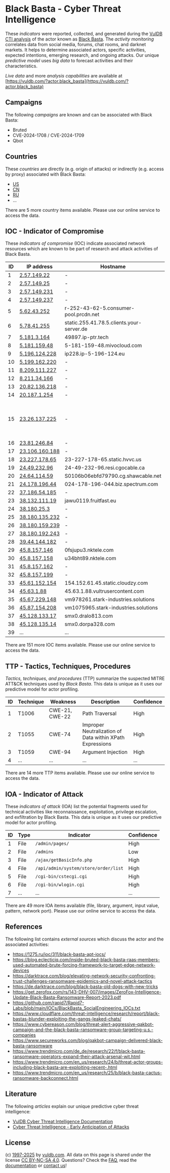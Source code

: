 # Black Basta - Cyber Threat Intelligence

These _indicators_ were reported, collected, and generated during the [VulDB CTI analysis](https://vuldb.com/?kb.cti) of the actor known as [Black Basta](https://vuldb.com/?actor.black_basta). The _activity monitoring_ correlates data from social media, forums, chat rooms, and darknet markets. It helps to determine associated actors, specific activities, expected intentions, emerging research, and ongoing attacks. Our unique _predictive model_ uses _big data_ to forecast activities and their characteristics.

_Live data_ and more _analysis capabilities_ are available at [https://vuldb.com/?actor.black_basta](https://vuldb.com/?actor.black_basta)

## Campaigns

The following _campaigns_ are known and can be associated with Black Basta:

* Bruted
* CVE-2024-1708 / CVE-2024-1709
* Qbot

## Countries

These _countries_ are directly (e.g. origin of attacks) or indirectly (e.g. access by proxy) associated with Black Basta:

* [US](https://vuldb.com/?country.us)
* [CN](https://vuldb.com/?country.cn)
* [RU](https://vuldb.com/?country.ru)
* ...

There are 5 more country items available. Please use our online service to access the data.

## IOC - Indicator of Compromise

These _indicators of compromise_ (IOC) indicate associated network resources which are known to be part of research and attack activities of Black Basta.

ID | IP address | Hostname | Campaign | Confidence
-- | ---------- | -------- | -------- | ----------
1 | [2.57.149.22](https://vuldb.com/?ip.2.57.149.22) | - | Bruted | High
2 | [2.57.149.25](https://vuldb.com/?ip.2.57.149.25) | - | Bruted | High
3 | [2.57.149.231](https://vuldb.com/?ip.2.57.149.231) | - | Bruted | High
4 | [2.57.149.237](https://vuldb.com/?ip.2.57.149.237) | - | Bruted | High
5 | [5.62.43.252](https://vuldb.com/?ip.5.62.43.252) | r-252-43-62-5.consumer-pool.prcdn.net | - | High
6 | [5.78.41.255](https://vuldb.com/?ip.5.78.41.255) | static.255.41.78.5.clients.your-server.de | - | High
7 | [5.181.3.164](https://vuldb.com/?ip.5.181.3.164) | 49897.ip-ptr.tech | - | High
8 | [5.181.159.48](https://vuldb.com/?ip.5.181.159.48) | 5-181-159-48.mivocloud.com | - | High
9 | [5.196.124.228](https://vuldb.com/?ip.5.196.124.228) | ip228.ip-5-196-124.eu | - | High
10 | [5.199.162.220](https://vuldb.com/?ip.5.199.162.220) | - | - | High
11 | [8.209.111.227](https://vuldb.com/?ip.8.209.111.227) | - | - | High
12 | [8.211.34.166](https://vuldb.com/?ip.8.211.34.166) | - | - | High
13 | [20.82.136.218](https://vuldb.com/?ip.20.82.136.218) | - | - | High
14 | [20.187.1.254](https://vuldb.com/?ip.20.187.1.254) | - | - | High
15 | [23.26.137.225](https://vuldb.com/?ip.23.26.137.225) | - | CVE-2024-1708 / CVE-2024-1709 | High
16 | [23.81.246.84](https://vuldb.com/?ip.23.81.246.84) | - | - | High
17 | [23.106.160.188](https://vuldb.com/?ip.23.106.160.188) | - | - | High
18 | [23.227.178.65](https://vuldb.com/?ip.23.227.178.65) | 23-227-178-65.static.hvvc.us | - | High
19 | [24.49.232.96](https://vuldb.com/?ip.24.49.232.96) | 24-49-232-96.resi.cgocable.ca | Qbot | High
20 | [24.64.114.59](https://vuldb.com/?ip.24.64.114.59) | S0106b06ebfd79790.cg.shawcable.net | Qbot | High
21 | [24.178.196.44](https://vuldb.com/?ip.24.178.196.44) | 024-178-196-044.biz.spectrum.com | - | High
22 | [37.186.54.185](https://vuldb.com/?ip.37.186.54.185) | - | - | High
23 | [38.132.111.19](https://vuldb.com/?ip.38.132.111.19) | jawu0119.fruitfast.eu | - | High
24 | [38.180.25.3](https://vuldb.com/?ip.38.180.25.3) | - | - | High
25 | [38.180.135.232](https://vuldb.com/?ip.38.180.135.232) | - | - | High
26 | [38.180.159.239](https://vuldb.com/?ip.38.180.159.239) | - | - | High
27 | [38.180.192.243](https://vuldb.com/?ip.38.180.192.243) | - | - | High
28 | [39.44.144.182](https://vuldb.com/?ip.39.44.144.182) | - | - | High
29 | [45.8.157.146](https://vuldb.com/?ip.45.8.157.146) | 0fsjupu3.nktele.com | - | High
30 | [45.8.157.158](https://vuldb.com/?ip.45.8.157.158) | u34bht89.nktele.com | - | High
31 | [45.8.157.162](https://vuldb.com/?ip.45.8.157.162) | - | - | High
32 | [45.8.157.199](https://vuldb.com/?ip.45.8.157.199) | - | - | High
33 | [45.61.152.154](https://vuldb.com/?ip.45.61.152.154) | 154.152.61.45.static.cloudzy.com | - | High
34 | [45.63.1.88](https://vuldb.com/?ip.45.63.1.88) | 45.63.1.88.vultrusercontent.com | - | Medium
35 | [45.67.229.148](https://vuldb.com/?ip.45.67.229.148) | vm978261.stark-industries.solutions | - | High
36 | [45.87.154.208](https://vuldb.com/?ip.45.87.154.208) | vm1075965.stark-industries.solutions | - | High
37 | [45.128.133.17](https://vuldb.com/?ip.45.128.133.17) | smx0.dralo813.com | - | High
38 | [45.128.135.14](https://vuldb.com/?ip.45.128.135.14) | smx0.dorpa328.com | - | High
39 | ... | ... | ... | ...

There are 151 more IOC items available. Please use our online service to access the data.

## TTP - Tactics, Techniques, Procedures

_Tactics, techniques, and procedures_ (TTP) summarize the suspected MITRE ATT&CK techniques used by _Black Basta_. This data is unique as it uses our predictive model for actor profiling.

ID | Technique | Weakness | Description | Confidence
-- | --------- | -------- | ----------- | ----------
1 | T1006 | CWE-21, CWE-22 | Path Traversal | High
2 | T1055 | CWE-74 | Improper Neutralization of Data within XPath Expressions | High
3 | T1059 | CWE-94 | Argument Injection | High
4 | ... | ... | ... | ...

There are 14 more TTP items available. Please use our online service to access the data.

## IOA - Indicator of Attack

These _indicators of attack_ (IOA) list the potential fragments used for technical activities like reconnaissance, exploitation, privilege escalation, and exfiltration by Black Basta. This data is unique as it uses our predictive model for actor profiling.

ID | Type | Indicator | Confidence
-- | ---- | --------- | ----------
1 | File | `/admin/pages/` | High
2 | File | `/admins` | Low
3 | File | `/ajax/getBasicInfo.php` | High
4 | File | `/api/admin/system/store/order/list` | High
5 | File | `/cgi-bin/cstecgi.cgi` | High
6 | File | `/cgi-bin/wlogin.cgi` | High
7 | ... | ... | ...

There are 49 more IOA items available (file, library, argument, input value, pattern, network port). Please use our online service to access the data.

## References

The following list contains _external sources_ which discuss the actor and the associated activities:

* https://1275.ru/ioc/311/black-basta-apt-iocs/
* https://blog.eclecticiq.com/inside-bruted-black-basta-raas-members-used-automated-brute-forcing-framework-to-target-edge-network-devices
* https://darktrace.com/blog/elevating-network-security-confronting-trust-challenges-ransomware-epidemics-and-novel-attack-tactics
* https://de.darktrace.com/blog/black-basta-old-dogs-with-new-tricks
* https://get.zerofox.com/rs/143-DHV-007/images/ZeroFox-Intelligence-Update-Black-Basta-Ransomware-Report-2023.pdf
* https://github.com/rapid7/Rapid7-Labs/blob/main/IOCs/BlackBasta_SocialEngineering_IOCs.txt
* https://www.cloudflare.com/threat-intelligence/research/report/black-bastas-blunder-exploiting-the-gangs-leaked-chats/
* https://www.cybereason.com/blog/threat-alert-aggressive-qakbot-campaign-and-the-black-basta-ransomware-group-targeting-u.s.-companies
* https://www.secureworks.com/blog/qakbot-campaign-delivered-black-basta-ransomware
* https://www.trendmicro.com/de_de/research/22/f/black-basta-ransomware-operators-expand-their-attack-arsenal-wit.html
* https://www.trendmicro.com/en_us/research/24/b/threat-actor-groups-including-black-basta-are-exploiting-recent-.html
* https://www.trendmicro.com/en_us/research/25/b/black-basta-cactus-ransomware-backconnect.html

## Literature

The following _articles_ explain our unique predictive cyber threat intelligence:

* [VulDB Cyber Threat Intelligence Documentation](https://vuldb.com/?kb.cti)
* [Cyber Threat Intelligence - Early Anticipation of Attacks](https://www.scip.ch/en/?labs.20201022)

## License

(c) [1997-2025](https://vuldb.com/?kb.changelog) by [vuldb.com](https://vuldb.com/?kb.about). All data on this page is shared under the license [CC BY-NC-SA 4.0](https://creativecommons.org/licenses/by-nc-sa/4.0/). Questions? Check the [FAQ](https://vuldb.com/?kb.faq), read the [documentation](https://vuldb.com/?kb) or [contact us](https://vuldb.com/?contact)!

